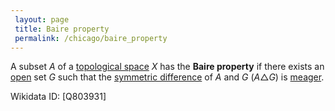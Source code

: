 ```yaml
---
 layout: page
 title: Baire property
 permalink: /chicago/baire_property
---
```

A subset $A$ of a [topological space](https://mathgloss.github.io/MathGloss/chicago/topological_space) $X$ has the **Baire property** if there exists an [open](https://mathgloss.github.io/MathGloss/chicago/open) set $G$ such that the [symmetric difference](https://mathgloss.github.io/MathGloss/chicago/symmetric_difference) of $A$ and $G$ ($A \triangle G$) is [meager](https://mathgloss.github.io/MathGloss/chicago/meager).

Wikidata ID: [Q803931]